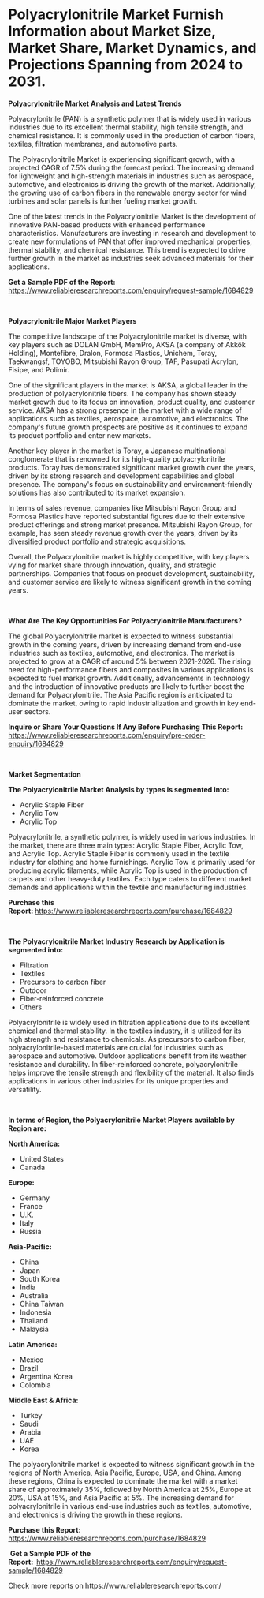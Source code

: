 <p><h1>Polyacrylonitrile Market Furnish Information about Market Size, Market Share, Market Dynamics, and Projections Spanning from 2024 to 2031.</h1></p><p><strong>Polyacrylonitrile Market Analysis and Latest Trends</strong></p>
<p><p>Polyacrylonitrile (PAN) is a synthetic polymer that is widely used in various industries due to its excellent thermal stability, high tensile strength, and chemical resistance. It is commonly used in the production of carbon fibers, textiles, filtration membranes, and automotive parts.</p><p>The Polyacrylonitrile Market is experiencing significant growth, with a projected CAGR of 7.5% during the forecast period. The increasing demand for lightweight and high-strength materials in industries such as aerospace, automotive, and electronics is driving the growth of the market. Additionally, the growing use of carbon fibers in the renewable energy sector for wind turbines and solar panels is further fueling market growth.</p><p>One of the latest trends in the Polyacrylonitrile Market is the development of innovative PAN-based products with enhanced performance characteristics. Manufacturers are investing in research and development to create new formulations of PAN that offer improved mechanical properties, thermal stability, and chemical resistance. This trend is expected to drive further growth in the market as industries seek advanced materials for their applications.</p></p>
<p><strong>Get a Sample PDF of the Report:&nbsp;</strong> <a href="https://www.reliableresearchreports.com/enquiry/request-sample/1684829">https://www.reliableresearchreports.com/enquiry/request-sample/1684829</a></p>
<p>&nbsp;</p>
<p><strong>Polyacrylonitrile Major Market Players</strong></p>
<p><p>The competitive landscape of the Polyacrylonitrile market is diverse, with key players such as DOLAN GmbH, MemPro, AKSA (a company of Akkök Holding), Montefibre, Dralon, Formosa Plastics, Unichem, Toray, Taekwangsf, TOYOBO, Mitsubishi Rayon Group, TAF, Pasupati Acrylon, Fisipe, and Polimir. </p><p>One of the significant players in the market is AKSA, a global leader in the production of polyacrylonitrile fibers. The company has shown steady market growth due to its focus on innovation, product quality, and customer service. AKSA has a strong presence in the market with a wide range of applications such as textiles, aerospace, automotive, and electronics. The company's future growth prospects are positive as it continues to expand its product portfolio and enter new markets.</p><p>Another key player in the market is Toray, a Japanese multinational conglomerate that is renowned for its high-quality polyacrylonitrile products. Toray has demonstrated significant market growth over the years, driven by its strong research and development capabilities and global presence. The company's focus on sustainability and environment-friendly solutions has also contributed to its market expansion.</p><p>In terms of sales revenue, companies like Mitsubishi Rayon Group and Formosa Plastics have reported substantial figures due to their extensive product offerings and strong market presence. Mitsubishi Rayon Group, for example, has seen steady revenue growth over the years, driven by its diversified product portfolio and strategic acquisitions.</p><p>Overall, the Polyacrylonitrile market is highly competitive, with key players vying for market share through innovation, quality, and strategic partnerships. Companies that focus on product development, sustainability, and customer service are likely to witness significant growth in the coming years.</p></p>
<p>&nbsp;</p>
<p><strong>What Are The Key Opportunities For Polyacrylonitrile Manufacturers?</strong></p>
<p><p>The global Polyacrylonitrile market is expected to witness substantial growth in the coming years, driven by increasing demand from end-use industries such as textiles, automotive, and electronics. The market is projected to grow at a CAGR of around 5% between 2021-2026. The rising need for high-performance fibers and composites in various applications is expected to fuel market growth. Additionally, advancements in technology and the introduction of innovative products are likely to further boost the demand for Polyacrylonitrile. The Asia Pacific region is anticipated to dominate the market, owing to rapid industrialization and growth in key end-user sectors.</p></p>
<p><strong>Inquire or Share Your Questions If Any Before Purchasing This Report:</strong> <a href="https://www.reliableresearchreports.com/enquiry/pre-order-enquiry/1684829">https://www.reliableresearchreports.com/enquiry/pre-order-enquiry/1684829</a></p>
<p>&nbsp;</p>
<p><strong>Market Segmentation</strong></p>
<p><strong>The Polyacrylonitrile Market Analysis by types is segmented into:</strong></p>
<p><ul><li>Acrylic Staple Fiber</li><li>Acrylic Tow</li><li>Acrylic Top</li></ul></p>
<p><p>Polyacrylonitrile, a synthetic polymer, is widely used in various industries. In the market, there are three main types: Acrylic Staple Fiber, Acrylic Tow, and Acrylic Top. Acrylic Staple Fiber is commonly used in the textile industry for clothing and home furnishings. Acrylic Tow is primarily used for producing acrylic filaments, while Acrylic Top is used in the production of carpets and other heavy-duty textiles. Each type caters to different market demands and applications within the textile and manufacturing industries.</p></p>
<p><strong>Purchase this Report:&nbsp;</strong><a href="https://www.reliableresearchreports.com/purchase/1684829">https://www.reliableresearchreports.com/purchase/1684829</a></p>
<p>&nbsp;</p>
<p><strong>The Polyacrylonitrile Market Industry Research by Application is segmented into:</strong></p>
<p><ul><li>Filtration</li><li>Textiles</li><li>Precursors to carbon fiber</li><li>Outdoor</li><li>Fiber-reinforced concrete</li><li>Others</li></ul></p>
<p><p>Polyacrylonitrile is widely used in filtration applications due to its excellent chemical and thermal stability. In the textiles industry, it is utilized for its high strength and resistance to chemicals. As precursors to carbon fiber, polyacrylonitrile-based materials are crucial for industries such as aerospace and automotive. Outdoor applications benefit from its weather resistance and durability. In fiber-reinforced concrete, polyacrylonitrile helps improve the tensile strength and flexibility of the material. It also finds applications in various other industries for its unique properties and versatility.</p></p>
<p>&nbsp;</p>
<p><strong>In terms of Region, the Polyacrylonitrile Market Players available by Region are:</strong></p>
<p>
    <p> <strong> North America: </strong>
        <ul>
            <li>United States</li>
            <li>Canada</li>
        </ul>
        </p> 
    <p> <strong> Europe: </strong>
        <ul>
            <li>Germany</li>
            <li>France</li>
            <li>U.K.</li>
            <li>Italy</li>
            <li>Russia</li>
        </ul>
        </p> 
    <p> <strong> Asia-Pacific: </strong>
        <ul>
            <li>China</li>
            <li>Japan</li>
            <li>South Korea</li>
            <li>India</li>
            <li>Australia</li>
            <li>China Taiwan</li>
            <li>Indonesia</li>
            <li>Thailand</li>
            <li>Malaysia</li>
        </ul>
        </p> 
    <p> <strong> Latin America: </strong>
        <ul>
            <li>Mexico</li>
            <li>Brazil</li>
            <li>Argentina Korea</li>
            <li>Colombia</li>
        </ul>
        </p> 
    <p> <strong> Middle East & Africa: </strong>
        <ul>
            <li>Turkey</li>
            <li>Saudi</li>
            <li>Arabia</li>
            <li>UAE</li>
            <li>Korea</li>
        </ul>
    </p>
    </p>
<p><p>The polyacrylonitrile market is expected to witness significant growth in the regions of North America, Asia Pacific, Europe, USA, and China. Among these regions, China is expected to dominate the market with a market share of approximately 35%, followed by North America at 25%, Europe at 20%, USA at 15%, and Asia Pacific at 5%. The increasing demand for polyacrylonitrile in various end-use industries such as textiles, automotive, and electronics is driving the growth in these regions.</p></p>
<p><strong>Purchase this Report: </strong><a href="https://www.reliableresearchreports.com/purchase/1684829">https://www.reliableresearchreports.com/purchase/1684829</a></p>
<p>&nbsp;<strong>Get a Sample PDF of the Report:&nbsp;&nbsp;</strong><a href="https://www.reliableresearchreports.com/enquiry/request-sample/1684829">https://www.reliableresearchreports.com/enquiry/request-sample/1684829</a></p>
<p><strong></strong></p>
<p>Check more reports on https://www.reliableresearchreports.com/</p>